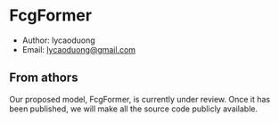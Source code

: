 # FcgFormer
- Author: lycaoduong
- Email: lycaoduong@gmail.com

## From athors
Our proposed model, FcgFormer, is currently under review. Once it has been published, we will make all the source code publicly available.
